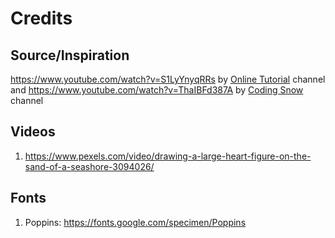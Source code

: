 # Credits

## Source/Inspiration

https://www.youtube.com/watch?v=S1LyYnyqRRs by [Online Tutorial](https://www.youtube.com/c/OnlineTutorials4Designers) channel
and https://www.youtube.com/watch?v=ThaIBFd387A by [Coding Snow](https://www.youtube.com/c/CodingSnow/videos) channel

## Videos

1. https://www.pexels.com/video/drawing-a-large-heart-figure-on-the-sand-of-a-seashore-3094026/

## Fonts

1. Poppins: https://fonts.google.com/specimen/Poppins